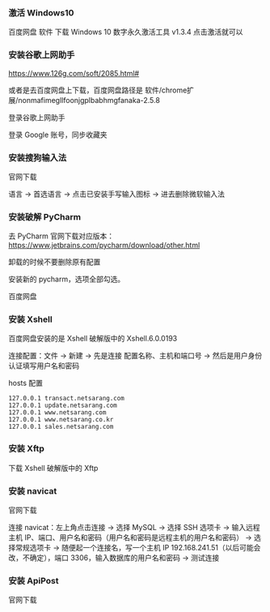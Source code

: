
### 激活 Windows10  

百度网盘 软件 下载 Windows 10 数字永久激活工具 v1.3.4 点击激活就可以   


### 安装谷歌上网助手  

https://www.126g.com/soft/2085.html#  

或者是去百度网盘上下载，百度网盘路径是 软件/chrome扩展/nonmafimegllfoonjgplbabhmgfanaka-2.5.8  

登录谷歌上网助手  

登录 Google 账号，同步收藏夹  


### 安装搜狗输入法

官网下载  

语言 -> 首选语言 -> 点击已安装手写输入图标 -> 进去删除微软输入法  


### 安装破解 PyCharm   

去 PyCharm 官网下载对应版本：https://www.jetbrains.com/pycharm/download/other.html    

卸载的时候不要删除原有配置    

安装新的 pycharm，选项全部勾选。   


百度网盘    


### 安装 Xshell  

百度网盘安装的是 Xshell 破解版中的 Xshell.6.0.0193  

连接配置：文件 -> 新建 -> 先是连接 配置名称、主机和端口号 -> 然后是用户身份认证填写用户名和密码  

hosts 配置  

```
127.0.0.1 transact.netsarang.com
127.0.0.1 update.netsarang.com
127.0.0.1 www.netsarang.com
127.0.0.1 www.netsarang.co.kr
127.0.0.1 sales.netsarang.com
```


### 安装 Xftp  

下载 Xshell 破解版中的 Xftp  


### 安装 navicat  

官网下载  

连接 navicat：左上角点击连接 -> 选择 MySQL -> 选择 SSH 选项卡 -> 输入远程主机 IP、端口、用户名和密码（用户名和密码是远程主机的用户名和密码） -> 选择常规选项卡 -> 随便起一个连接名，写一个主机 IP 192.168.241.51（以后可能会改，不确定），端口 3306，输入数据库的用户名和密码 -> 测试连接   



### 安装 ApiPost  

官网下载  







